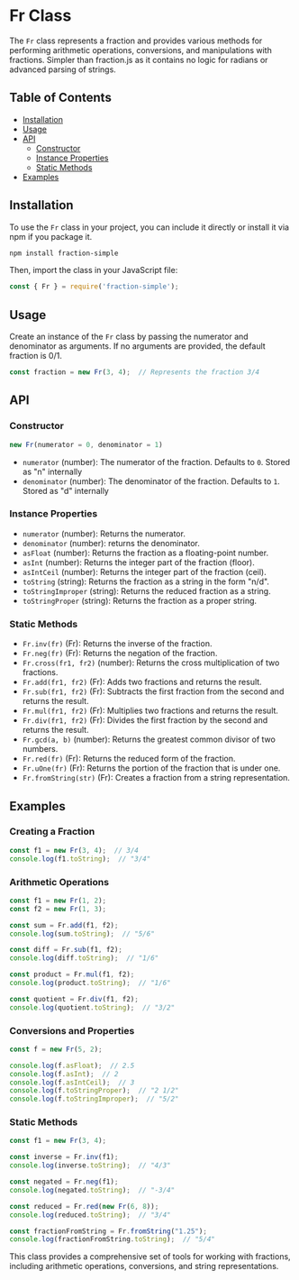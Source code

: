 # Fr Class

The `Fr` class represents a fraction and provides various methods for performing arithmetic operations, conversions, and manipulations with fractions. Simpler than fraction.js as it contains no logic for radians or advanced parsing of strings.

## Table of Contents

- [Installation](#installation)
- [Usage](#usage)
- [API](#api)
  - [Constructor](#constructor)
  - [Instance Properties](#instance-properties)
  - [Static Methods](#static-methods)
- [Examples](#examples)

## Installation

To use the `Fr` class in your project, you can include it directly or install it via npm if you package it.

```bash
npm install fraction-simple
```

Then, import the class in your JavaScript file:

```javascript
const { Fr } = require('fraction-simple');
```

## Usage

Create an instance of the `Fr` class by passing the numerator and denominator as arguments. If no arguments are provided, the default fraction is 0/1.

```javascript
const fraction = new Fr(3, 4);  // Represents the fraction 3/4
```

## API

### Constructor

```javascript
new Fr(numerator = 0, denominator = 1)
```

- `numerator` (number): The numerator of the fraction. Defaults to `0`. Stored as "n" internally
- `denominator` (number): The denominator of the fraction. Defaults to `1`. Stored as "d" internally 

### Instance Properties

- `numerator` (number): Returns the numerator.
- `denominator` (number): returns the denominator.
- `asFloat` (number): Returns the fraction as a floating-point number.
- `asInt` (number): Returns the integer part of the fraction (floor).
- `asIntCeil` (number): Returns the integer part of the fraction (ceil).
- `toString` (string): Returns the fraction as a string in the form "n/d".
- `toStringImproper` (string): Returns the reduced fraction as a string.
- `toStringProper` (string): Returns the fraction as a proper string.

### Static Methods

- `Fr.inv(fr)` (Fr): Returns the inverse of the fraction.
- `Fr.neg(fr)` (Fr): Returns the negation of the fraction.
- `Fr.cross(fr1, fr2)` (number): Returns the cross multiplication of two fractions.
- `Fr.add(fr1, fr2)` (Fr): Adds two fractions and returns the result.
- `Fr.sub(fr1, fr2)` (Fr): Subtracts the first fraction from the second and returns the result.
- `Fr.mul(fr1, fr2)` (Fr): Multiplies two fractions and returns the result.
- `Fr.div(fr1, fr2)` (Fr): Divides the first fraction by the second and returns the result.
- `Fr.gcd(a, b)` (number): Returns the greatest common divisor of two numbers.
- `Fr.red(fr)` (Fr): Returns the reduced form of the fraction.
- `Fr.uOne(fr)` (Fr): Returns the portion of the fraction that is under one.
- `Fr.fromString(str)` (Fr): Creates a fraction from a string representation.

## Examples

### Creating a Fraction

```javascript
const f1 = new Fr(3, 4);  // 3/4
console.log(f1.toString);  // "3/4"
```

### Arithmetic Operations

```javascript
const f1 = new Fr(1, 2);
const f2 = new Fr(1, 3);

const sum = Fr.add(f1, f2);
console.log(sum.toString);  // "5/6"

const diff = Fr.sub(f1, f2);
console.log(diff.toString);  // "1/6"

const product = Fr.mul(f1, f2);
console.log(product.toString);  // "1/6"

const quotient = Fr.div(f1, f2);
console.log(quotient.toString);  // "3/2"
```

### Conversions and Properties

```javascript
const f = new Fr(5, 2);

console.log(f.asFloat);  // 2.5
console.log(f.asInt);  // 2
console.log(f.asIntCeil);  // 3
console.log(f.toStringProper);  // "2 1/2"
console.log(f.toStringImproper);  // "5/2"
```

### Static Methods

```javascript
const f1 = new Fr(3, 4);

const inverse = Fr.inv(f1);
console.log(inverse.toString);  // "4/3"

const negated = Fr.neg(f1);
console.log(negated.toString);  // "-3/4"

const reduced = Fr.red(new Fr(6, 8));
console.log(reduced.toString);  // "3/4"

const fractionFromString = Fr.fromString("1.25");
console.log(fractionFromString.toString);  // "5/4"
```

This class provides a comprehensive set of tools for working with fractions, including arithmetic operations, conversions, and string representations.